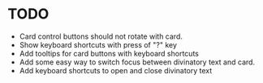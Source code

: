 # TODO

* Card control buttons should not rotate with card.
* Show keyboard shortcuts with press of "?" key
* Add tooltips for card buttons with keyboard shortcuts
* Add some easy way to switch focus between divinatory text and card.
* Add keyboard shortcuts to open and close divinatory text